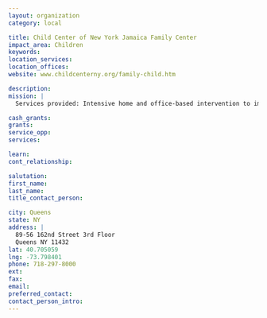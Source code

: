 ```yaml
---
layout: organization
category: local

title: Child Center of New York Jamaica Family Center
impact_area: Children
keywords: 
location_services: 
location_offices: 
website: www.childcenterny.org/family-child.htm

description: 
mission: |
  Services provided: Intensive home and office-based intervention to improve family functioning and develop coping skills in children of substance-abusing parents.

cash_grants: 
grants: 
service_opp: 
services: 

learn: 
cont_relationship: 

salutation: 
first_name: 
last_name: 
title_contact_person: 

city: Queens
state: NY
address: |
  89-56 162nd Street 3rd Floor    
  Queens NY 11432
lat: 40.705059
lng: -73.798401
phone: 718-297-8000
ext: 
fax: 
email: 
preferred_contact: 
contact_person_intro: 
---
```

